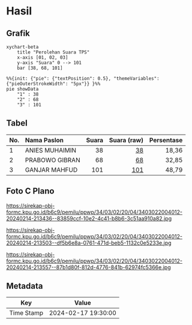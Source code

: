 # Hasil

## Grafik

```mermaid
xychart-beta
    title "Perolehan Suara TPS"
    x-axis [01, 02, 03]
    y-axis "Suara" 0 --> 101
    bar [38, 68, 101]
```

```mermaid
%%{init: {"pie": {"textPosition": 0.5}, "themeVariables": {"pieOuterStrokeWidth": "5px"}} }%%
pie showData
    "1" : 38
    "2" : 68
    "3" : 101
```

## Tabel

| No. | Nama Paslon    | Suara | Suara (raw) | Persentase |
|:--- |:-------------- | -----:| -----------:| ----------:|
| 1   | ANIES MUHAIMIN | 38    | [38][p-1]   | 18,36      |
| 2   | PRABOWO GIBRAN | 68    | [68][p-2]   | 32,85      |
| 3   | GANJAR MAHFUD  | 101   | [101][p-3]  | 48,79      |


[p-1]: https://github.com/gigit-pemilu/pemilu-2024-34-di-yogyakarta/blob/main/pilpres/hitung-suara/sub/34-di-yogyakarta/sub/03-gunungkidul/sub/02-nglipar/sub/2004-pengkol/sub/012-tps/sub/paslon-1.txt
[p-2]: https://github.com/gigit-pemilu/pemilu-2024-34-di-yogyakarta/blob/main/pilpres/hitung-suara/sub/34-di-yogyakarta/sub/03-gunungkidul/sub/02-nglipar/sub/2004-pengkol/sub/012-tps/sub/paslon-2.txt
[p-3]: https://github.com/gigit-pemilu/pemilu-2024-34-di-yogyakarta/blob/main/pilpres/hitung-suara/sub/34-di-yogyakarta/sub/03-gunungkidul/sub/02-nglipar/sub/2004-pengkol/sub/012-tps/sub/paslon-3.txt

## Foto C Plano

https://sirekap-obj-formc.kpu.go.id/b6c9/pemilu/ppwp/34/03/02/20/04/3403022004012-20240214-213436--83859ccf-10e2-4c41-b8b6-3c51aa910a82.jpg

https://sirekap-obj-formc.kpu.go.id/b6c9/pemilu/ppwp/34/03/02/20/04/3403022004012-20240214-213503--df5b6e8a-0761-471d-beb5-1132c0e5233e.jpg

https://sirekap-obj-formc.kpu.go.id/b6c9/pemilu/ppwp/34/03/02/20/04/3403022004012-20240214-213557--87b1d80f-812d-4776-841b-62974fc5366e.jpg


## Metadata

| Key        | Value               |
| ---------- | ------------------- |
| Time Stamp | 2024-02-17 19:30:00 |



